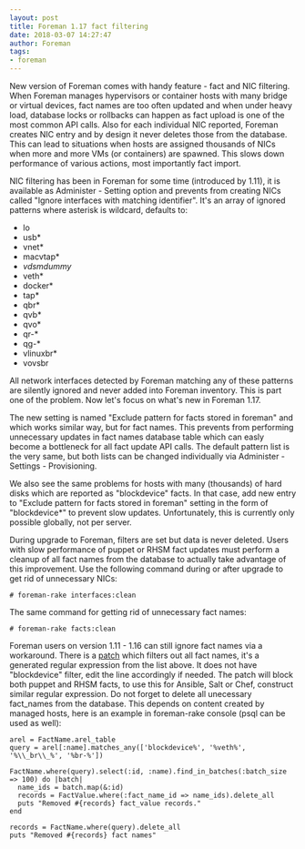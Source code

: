 ```yaml
---
layout: post
title: Foreman 1.17 fact filtering
date: 2018-03-07 14:27:47
author: Foreman
tags:
- foreman
---
```


New version of Foreman comes with handy feature - fact and NIC filtering. When
Foreman manages hypervisors or container hosts with many bridge or virtual
devices, fact names are too often updated and when under heavy load, database
locks or rollbacks can happen as fact upload is one of the most common API
calls. Also for each individual NIC reported, Foreman creates NIC entry and by
design it never deletes those from the database. This can lead to situations
when hosts are assigned thousands of NICs when more and more VMs (or
containers) are spawned. This slows down performance of various actions, most
importantly fact import.

<!--more-->

NIC filtering has been in Foreman for some time (introduced by 1.11), it is
available as Administer - Setting option and prevents from creating NICs called
"Ignore interfaces with matching identifier". It's an array of ignored patterns
where asterisk is wildcard, defaults to:

* lo
* usb*
* vnet*
* macvtap*
* _vdsmdummy_
* veth*
* docker*
* tap*
* qbr*
* qvb*
* qvo*
* qr-*
* qg-*
* vlinuxbr*
* vovsbr

All network interfaces detected by Foreman matching any of these patterns are
silently ignored and never added into Foreman inventory. This is part one of
the problem. Now let's focus on what's new in Foreman 1.17.

The new setting is named "Exclude pattern for facts stored in foreman" and
which works similar way, but for fact names. This prevents from performing
unnecessary updates in fact names database table which can easly become a
bottleneck for all fact update API calls. The default pattern list is the very
same, but both lists can be changed individually via Administer - Settings -
Provisioning.

We also see the same problems for hosts with many (thousands) of hard disks
which are reported as "blockdevice" facts. In that case, add new entry to
"Exclude pattern for facts stored in foreman" setting in the form of
"blockdevice*" to prevent slow updates. Unfortunately, this is currently only
possible globally, not per server.

During upgrade to Foreman, filters are set but data is never deleted. Users
with slow performance of puppet or RHSM fact updates must perform a cleanup of
all fact names from the database to actually take advantage of this
improvement. Use the following command during or after upgrade to get rid of
unnecessary NICs:

    # foreman-rake interfaces:clean

The same command for getting rid of unnecessary fact names:

    # foreman-rake facts:clean

Foreman users on version 1.11 - 1.16 can still ignore fact names via a
workaround. There is a
[patch](https://gist.github.com/lzap/7e2591232879cbd35cccb5d7cc88d23d) which
filters out all fact names, it's a generated regular expression from the list
above. It does not have "blockdevice" filter, edit the line accordingly if
needed. The patch will block both puppet and RHSM facts, to use this for
Ansible, Salt or Chef, construct similar regular expression. Do not forget to
delete all unecessary fact_names from the database. This depends on content
created by managed hosts, here is an example in foreman-rake console (psql can
be used as well):

    arel = FactName.arel_table
    query = arel[:name].matches_any(['blockdevice%', '%veth%', '%\\_br\\_%', '%br-%'])

    FactName.where(query).select(:id, :name).find_in_batches(:batch_size => 100) do |batch|
      name_ids = batch.map(&:id)
      records = FactValue.where(:fact_name_id => name_ids).delete_all
      puts "Removed #{records} fact_value records."
    end

    records = FactName.where(query).delete_all
    puts "Removed #{records} fact names"
